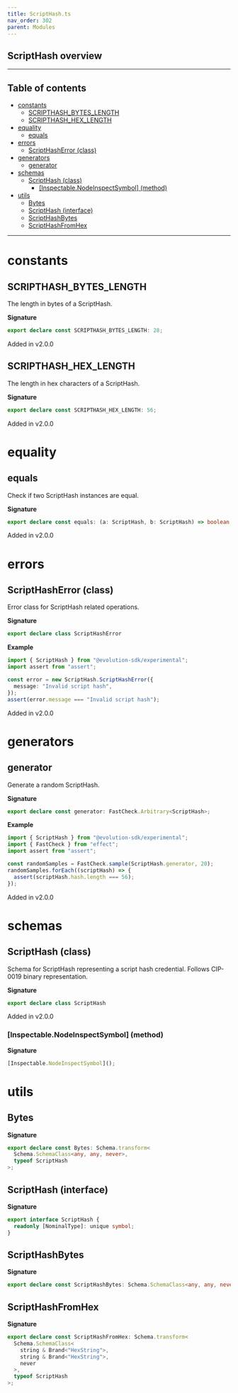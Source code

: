 ```yaml
---
title: ScriptHash.ts
nav_order: 302
parent: Modules
---
```


## ScriptHash overview

---

<h2 class="text-delta">Table of contents</h2>

- [constants](#constants)
  - [SCRIPTHASH_BYTES_LENGTH](#scripthash_bytes_length)
  - [SCRIPTHASH_HEX_LENGTH](#scripthash_hex_length)
- [equality](#equality)
  - [equals](#equals)
- [errors](#errors)
  - [ScriptHashError (class)](#scripthasherror-class)
- [generators](#generators)
  - [generator](#generator)
- [schemas](#schemas)
  - [ScriptHash (class)](#scripthash-class)
    - [[Inspectable.NodeInspectSymbol] (method)](#inspectablenodeinspectsymbol-method)
- [utils](#utils)
  - [Bytes](#bytes)
  - [ScriptHash (interface)](#scripthash-interface)
  - [ScriptHashBytes](#scripthashbytes)
  - [ScriptHashFromHex](#scripthashfromhex)

---

# constants

## SCRIPTHASH_BYTES_LENGTH

The length in bytes of a ScriptHash.

**Signature**

```ts
export declare const SCRIPTHASH_BYTES_LENGTH: 28;
```

Added in v2.0.0

## SCRIPTHASH_HEX_LENGTH

The length in hex characters of a ScriptHash.

**Signature**

```ts
export declare const SCRIPTHASH_HEX_LENGTH: 56;
```

Added in v2.0.0

# equality

## equals

Check if two ScriptHash instances are equal.

**Signature**

```ts
export declare const equals: (a: ScriptHash, b: ScriptHash) => boolean;
```

Added in v2.0.0

# errors

## ScriptHashError (class)

Error class for ScriptHash related operations.

**Signature**

```ts
export declare class ScriptHashError
```

**Example**

```ts
import { ScriptHash } from "@evolution-sdk/experimental";
import assert from "assert";

const error = new ScriptHash.ScriptHashError({
  message: "Invalid script hash",
});
assert(error.message === "Invalid script hash");
```

Added in v2.0.0

# generators

## generator

Generate a random ScriptHash.

**Signature**

```ts
export declare const generator: FastCheck.Arbitrary<ScriptHash>;
```

**Example**

```ts
import { ScriptHash } from "@evolution-sdk/experimental";
import { FastCheck } from "effect";
import assert from "assert";

const randomSamples = FastCheck.sample(ScriptHash.generator, 20);
randomSamples.forEach((scriptHash) => {
  assert(scriptHash.hash.length === 56);
});
```

Added in v2.0.0

# schemas

## ScriptHash (class)

Schema for ScriptHash representing a script hash credential.
Follows CIP-0019 binary representation.

**Signature**

```ts
export declare class ScriptHash
```

Added in v2.0.0

### [Inspectable.NodeInspectSymbol] (method)

**Signature**

```ts
[Inspectable.NodeInspectSymbol]();
```

# utils

## Bytes

**Signature**

```ts
export declare const Bytes: Schema.transform<
  Schema.SchemaClass<any, any, never>,
  typeof ScriptHash
>;
```

## ScriptHash (interface)

**Signature**

```ts
export interface ScriptHash {
  readonly [NominalType]: unique symbol;
}
```

## ScriptHashBytes

**Signature**

```ts
export declare const ScriptHashBytes: Schema.SchemaClass<any, any, never>;
```

## ScriptHashFromHex

**Signature**

```ts
export declare const ScriptHashFromHex: Schema.transform<
  Schema.SchemaClass<
    string & Brand<"HexString">,
    string & Brand<"HexString">,
    never
  >,
  typeof ScriptHash
>;
```
